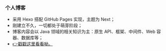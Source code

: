 ### 个人博客
- 采用 Hexo 搭配 GitHub Pages 实现，主题为 Next；
- 刚建立不久，一切都处于萌芽阶段；
- 博客内容会以 Java 领域的相关知识为主：原生 API、框架、中间件、Web 容器、数据库等；
- [👉戳戳这里看看呦。](https://yudi-corgi.github.io)
